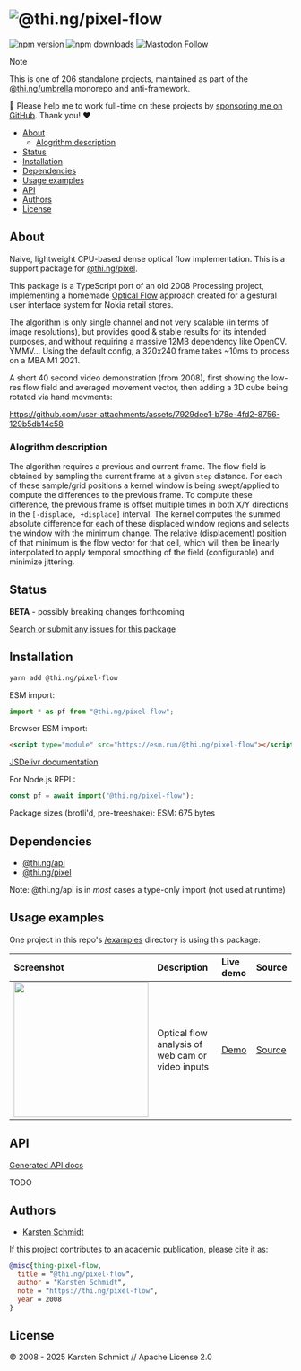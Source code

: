 <!-- This file is generated - DO NOT EDIT! -->
<!-- Please see: https://github.com/thi-ng/umbrella/blob/develop/CONTRIBUTING.md#changes-to-readme-files -->
# ![@thi.ng/pixel-flow](https://raw.githubusercontent.com/thi-ng/umbrella/develop/assets/banners/thing-pixel-flow.svg?b1308a49)

[![npm version](https://img.shields.io/npm/v/@thi.ng/pixel-flow.svg)](https://www.npmjs.com/package/@thi.ng/pixel-flow)
![npm downloads](https://img.shields.io/npm/dm/@thi.ng/pixel-flow.svg)
[![Mastodon Follow](https://img.shields.io/mastodon/follow/109331703950160316?domain=https%3A%2F%2Fmastodon.thi.ng&style=social)](https://mastodon.thi.ng/@toxi)

> [!NOTE]
> This is one of 206 standalone projects, maintained as part
> of the [@thi.ng/umbrella](https://github.com/thi-ng/umbrella/) monorepo
> and anti-framework.
>
> 🚀 Please help me to work full-time on these projects by [sponsoring me on
> GitHub](https://github.com/sponsors/postspectacular). Thank you! ❤️

- [About](#about)
  - [Alogrithm description](#alogrithm-description)
- [Status](#status)
- [Installation](#installation)
- [Dependencies](#dependencies)
- [Usage examples](#usage-examples)
- [API](#api)
- [Authors](#authors)
- [License](#license)

## About

Naive, lightweight CPU-based dense optical flow implementation. This is a support package for [@thi.ng/pixel](https://github.com/thi-ng/umbrella/tree/develop/packages/pixel).

This package is a TypeScript port of an old 2008 Processing project,
implementing a homemade [Optical
Flow](https://en.wikipedia.org/wiki/Optical_flow) approach created for a
gestural user interface system for Nokia retail stores.

The algorithm is only single channel and not very scalable (in terms of image
resolutions), but provides good & stable results for its intended purposes, and
without requiring a massive 12MB dependency like OpenCV. YMMV... Using the
default config, a 320x240 frame takes ~10ms to process on a MBA M1 2021.

A short 40 second video demonstration (from 2008), first showing the low-res
flow field and averaged movement vector, then adding a 3D cube being rotated via
hand movments:

https://github.com/user-attachments/assets/7929dee1-b78e-4fd2-8756-129b5db14c58

### Alogrithm description

The algorithm requires a previous and current frame. The flow field is obtained
by sampling the current frame at a given `step` distance. For each of these
sample/grid positions a kernel window is being swept/applied to compute the
differences to the previous frame. To compute these difference, the previous
frame is offset multiple times in both X/Y directions in the `[-displace,
+displace]` interval. The kernel computes the summed absolute difference for
each of these displaced window regions and selects the window with the minimum
change. The relative (displacement) position of that minimum is the flow vector
for that cell, which will then be linearly interpolated to apply temporal
smoothing of the field (configurable) and minimize jittering.

## Status

**BETA** - possibly breaking changes forthcoming

[Search or submit any issues for this package](https://github.com/thi-ng/umbrella/issues?q=%5Bpixel-flow%5D+in%3Atitle)

## Installation

```bash
yarn add @thi.ng/pixel-flow
```

ESM import:

```ts
import * as pf from "@thi.ng/pixel-flow";
```

Browser ESM import:

```html
<script type="module" src="https://esm.run/@thi.ng/pixel-flow"></script>
```

[JSDelivr documentation](https://www.jsdelivr.com/)

For Node.js REPL:

```js
const pf = await import("@thi.ng/pixel-flow");
```

Package sizes (brotli'd, pre-treeshake): ESM: 675 bytes

## Dependencies

- [@thi.ng/api](https://github.com/thi-ng/umbrella/tree/develop/packages/api)
- [@thi.ng/pixel](https://github.com/thi-ng/umbrella/tree/develop/packages/pixel)

Note: @thi.ng/api is in _most_ cases a type-only import (not used at runtime)

## Usage examples

One project in this repo's
[/examples](https://github.com/thi-ng/umbrella/tree/develop/examples)
directory is using this package:

| Screenshot                                                                                                           | Description                                      | Live demo                                          | Source                                                                          |
|:---------------------------------------------------------------------------------------------------------------------|:-------------------------------------------------|:---------------------------------------------------|:--------------------------------------------------------------------------------|
| <img src="https://raw.githubusercontent.com/thi-ng/umbrella/develop/assets/examples/optical-flow.avif" width="240"/> | Optical flow analysis of web cam or video inputs | [Demo](https://demo.thi.ng/umbrella/optical-flow/) | [Source](https://github.com/thi-ng/umbrella/tree/develop/examples/optical-flow) |

## API

[Generated API docs](https://docs.thi.ng/umbrella/pixel-flow/)

TODO

## Authors

- [Karsten Schmidt](https://thi.ng)

If this project contributes to an academic publication, please cite it as:

```bibtex
@misc{thing-pixel-flow,
  title = "@thi.ng/pixel-flow",
  author = "Karsten Schmidt",
  note = "https://thi.ng/pixel-flow",
  year = 2008
}
```

## License

&copy; 2008 - 2025 Karsten Schmidt // Apache License 2.0
